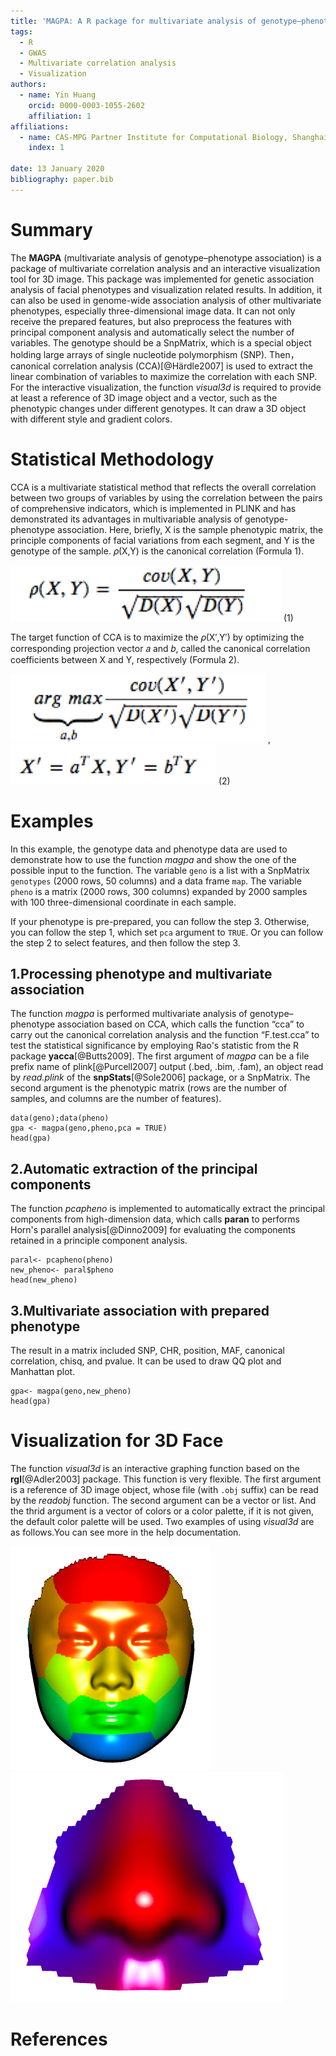 ```yaml
---
title: 'MAGPA: A R package for multivariate analysis of genotype–phenotype association and visualization of 3D image'
tags:
  - R
  - GWAS
  - Multivariate correlation analysis
  - Visualization
authors:
  - name: Yin Huang
    orcid: 0000-0003-1055-2602
    affiliation: 1
affiliations:
  - name: CAS-MPG Partner Institute for Computational Biology, Shanghai Institutes for Biological Sciences, University of Chinese Academy of Sciences
    index: 1

date: 13 January 2020
bibliography: paper.bib
---
```




# Summary 

The **MAGPA** (multivariate analysis of genotype–phenotype association) is a package of multivariate correlation analysis and an interactive visualization tool for 3D image. This package was implemented for genetic association analysis of facial phenotypes and visualization related results. In addition, it can also be used in genome-wide association analysis of other multivariate phenotypes, especially three-dimensional image data. It can not only receive the prepared features, but also preprocess the features with principal component analysis and automatically select the number of variables. The genotype should be a SnpMatrix, which is a special object holding large arrays of single nucleotide polymorphism (SNP). Then，canonical correlation analysis (CCA)[@Härdle2007] is used to extract the linear combination of variables to maximize the correlation with each SNP. For the interactive visualization, the function *visual3d* is required to provide at least a reference of 3D image object and a vector, such as the phenotypic changes under different genotypes. It can draw a 3D object with different style and gradient colors.

# Statistical Methodology
CCA is a multivariate statistical method that reflects the overall correlation between two groups of variables by using the correlation between the pairs of comprehensive indicators, which is implemented in PLINK and has demonstrated its advantages in multivariable analysis of genotype-phenotype association. Here, briefly, X is the sample phenotypic matrix, the principle components of facial variations from each segment, and Y is the genotype of the sample. 𝜌(X,Y) is the canonical correlation (Formula 1).

![Formula1](Formula1.png) (1)

The target function of CCA is to maximize the 𝜌(X′,Y′) by optimizing the corresponding projection vector 𝑎 and 𝑏, called the canonical correlation coefficients between X and Y, respectively (Formula 2).

![Formula2](Formula2.png) ,![Formula3](Formula3.png)  (2)


# Examples

In this example, the genotype data and phenotype data are used to demonstrate how to use the function *magpa* and show the one of the possible input to the function. The variable `geno` is a list with a SnpMatrix `genotypes` (2000 rows, 50 columns) and a data frame `map`. The variable `pheno` is a matrix (2000 rows, 300 columns) expanded by 2000 samples with 100 three-dimensional coordinate in each sample.

If your phenotype is pre-prepared, you can follow the step 3. Otherwise, you can follow the step 1, which set `pca` argument to `TRUE`. Or you can follow the step 2 to select features, and then follow the step 3.

## 1.Processing phenotype and multivariate association
The function *magpa* is performed multivariate analysis of genotype–phenotype association based on CCA, which calls the function “cca” to carry out the canonical correlation analysis and the function “F.test.cca” to test the statistical significance by employing Rao's statistic from the R package **yacca**[@Butts2009]. The first argument of *magpa* can be a file prefix name of plink[@Purcell2007] output (.bed, .bim, .fam), an object read by *read.plink* of the **snpStats**[@Sole2006] package, or a SnpMatrix. The second argument is the phenotypic matrix (rows are the number of samples, and columns are the number of features). 

```
data(geno);data(pheno)
gpa <- magpa(geno,pheno,pca = TRUE)
head(gpa)
```

## 2.Automatic extraction of the principal components
The function *pcapheno* is implemented to automatically extract the principal components from high-dimension data, which calls **paran** to performs Horn's parallel analysis[@Dinno2009] for evaluating the components retained in a principle component analysis. 

```
paral<- pcapheno(pheno)
new_pheno<- paral$pheno
head(new_pheno)
```

## 3.Multivariate association with prepared phenotype

The result in a matrix included SNP, CHR, position, MAF, canonical correlation, chisq, and pvalue. It can be used to draw QQ plot and Manhattan plot.

```
gpa<- magpa(geno,new_pheno)
head(gpa)
```

# Visualization for 3D Face

The function *visual3d* is an interactive graphing function based on the **rgl**[@Adler2003] package. This function is very flexible. The first argument is a reference of 3D image object, whose file (with `.obj` suffix) can be read by the *readobj* function. The second argument can be a vector or list. And the thrid argument is a vector of colors or a color palette, if it is not given, the default color palette will be used.
Two examples of using *visual3d* are as follows.You can see more in the help documentation.

![Face](Face.png)  ![Nose](Nose.png)  


# References
